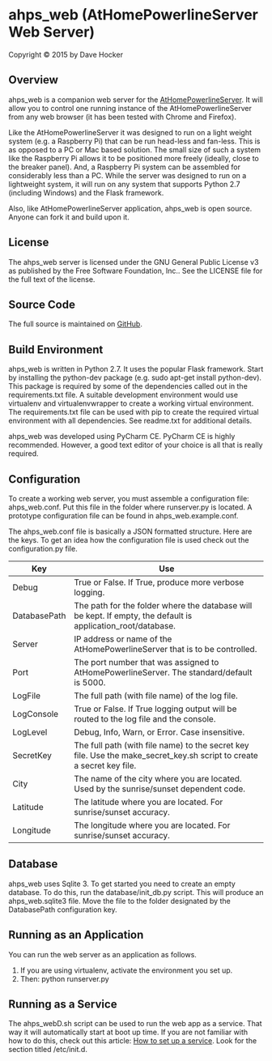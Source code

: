 # ahps\_web (AtHomePowerlineServer Web Server)
Copyright © 2015 by Dave Hocker

## Overview

ahps\_web is a companion web server for the [AtHomePowerlineServer](https://www.github.com/dhocker/athomepowerlineserver).
It will allow you to control one running instance of the AtHomePowerlineServer from any web browser (it has been tested
with Chrome and Firefox).

Like the AtHomePowerlineServer it was designed to run on a light weight system (e.g. a Raspberry Pi) that can be run head-less
and fan-less. This is as opposed to a PC or Mac based solution. The small size of such a system like the Raspberry Pi allows
it to be positioned more freely (ideally, close to the breaker panel). And, a Raspberry Pi system can be assembled for
considerably less than a PC. While the server was designed to run on a lightweight system, it will run on any system that
supports Python 2.7 (including Windows) and the Flask framework.

Also, like AtHomePowerlineServer application, ahps\_web is open source. Anyone can fork it and build upon it.

## License

The ahps\_web server is licensed under the GNU General Public License v3 as published by the Free Software Foundation, Inc.. See the
LICENSE file for the full text of the license.

## Source Code

The full source is maintained on [GitHub](https://www.github.com/dhocker/ahps\_web).

## Build Environment

ahps\_web is written in Python 2.7. It uses the popular Flask framework.
Start by installing the python-dev package (e.g. sudo apt-get install python-dev). 
This package is required by some of the dependencies called out in the requirements.txt file.
A suitable development environment would use virtualenv and virtualenvwrapper to create a working virtual environment.
The requirements.txt file can be used with pip to create the required virtual environment with all dependencies.
See readme.txt for additional details.

ahps\_web was developed using PyCharm CE. PyCharm CE is highly recommended. However, a good text editor
of your choice is all that is really required.

## Configuration

To create a working web server, you must assemble a configuration file: ahps\_web.conf. Put this file in the folder where
runserver.py is located. A prototype configuration file can be found in ahps\_web.example.conf.

The ahps\_web.conf file is basically a JSON formatted structure. Here are the keys. To get an idea how the configuration
file is used check out the configuration.py file.

| Key           | Use         |
| ------------- |-------------|
| Debug | True or False. If True, produce more verbose logging. |
| DatabasePath | The path for the folder where the database will be kept. If empty, the default is application_root/database. |
| Server | IP address or name of the AtHomePowerlineServer that is to be controlled. |
| Port | The port number that was assigned to AtHomePowerlineServer. The standard/default is 5000. |
| LogFile | The full path (with file name) of the log file. |
| LogConsole | True or False. If True logging output will be routed to the log file and the console. |
| LogLevel | Debug, Info, Warn, or Error. Case insensitive. |
| SecretKey | The full path (with file name) to the secret key file. Use the make_secret_key.sh script to create a secret key file. |
| City | The name of the city where you are located. Used by the sunrise/sunset dependent code. |
| Latitude | The latitude where you are located. For sunrise/sunset accuracy. |
| Longitude | The longitude where you are located. For sunrise/sunset accuracy. |

## Database

ahps\_web uses Sqlite 3. To get started you need to create an empty database. To do this, run the 
database/init\_db.py script. This will produce an ahps\_web.sqlite3 file. Move the file to the folder designated by the
DatabasePath configuration key.

## Running as an Application

You can run the web server as an application as follows.

1. If you are using virtualenv, activate the environment you set up.
2. Then: python runserver.py

## Running as a Service

The ahps\_webD.sh script can be used to run the web app as a service. That way it will automatically start at boot up time.
If you are not familiar with how to do this, check out this article:
[How to set up a service](http://raspberrywebserver.com/serveradmin/run-a-script-on-start-up.html). Look for the section
titled /etc/init.d.